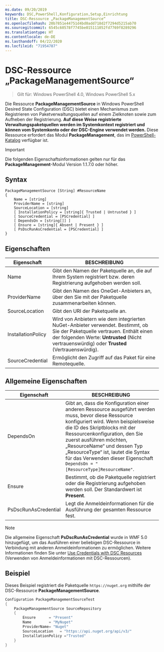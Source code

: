 ```yaml
---
ms.date: 09/20/2019
keywords: DSC,PowerShell,Konfiguration,Setup,Einrichtung
title: DSC-Ressource „PackageManagementSource“
ms.openlocfilehash: 20b7851e44751d4bd0add718d2f7294d5215ab70
ms.sourcegitcommit: 6545c60578f7745be015111052fd7769f8289296
ms.translationtype: HT
ms.contentlocale: de-DE
ms.lasthandoff: 04/22/2020
ms.locfileid: "71954787"
---
```

# <a name="dsc-packagemanagementsource-resource"></a>DSC-Ressource „PackageManagementSource“

> Gilt für: Windows PowerShell 4.0, Windows PowerShell 5.x

Die Ressource **PackageManagementSource** in Windows PowerShell Desired State Configuration (DSC) bietet einen Mechanismus zum Registrieren von Paketverwaltungsquellen auf einem Zielknoten sowie zum Aufheben der Registrierung.
**Auf diese Weise registrierte Verwaltungspaketquellen werden im Systemkontext registriert und können vom Systemkonto oder der DSC-Engine verwendet werden.** Diese Ressource erfordert das Modul **PackageManagement**, das im [PowerShell-Katalog](https://PowerShellGallery.com) verfügbar ist.

> [!IMPORTANT]
> Die folgenden Eigenschaftsinformationen gelten nur für das **PackageManagement**-Modul Version 1.1.7.0 oder höher.

## <a name="syntax"></a>Syntax

```Syntax
PackageManagementSource [String] #ResourceName
{
    Name = [string]
    ProviderName = [string]
    SourceLocation = [string]
    [ InstallationPolicy = [string]{ Trusted | Untrusted } ]
    [ SourceCredential = [PSCredential] ]
    [ DependsOn = [string[]] ]
    [ Ensure = [string]{ Absent | Present } ]
    [ PsDscRunAsCredential = [PSCredential] ]
}
```

## <a name="properties"></a>Eigenschaften

|Eigenschaft |BESCHREIBUNG |
|---|---|
|Name |Gibt den Namen der Paketquelle an, die auf Ihrem System registriert bzw. deren Registrierung aufgehoben werden soll. |
|ProviderName |Gibt den Namen des OneGet-Anbieters an, über den Sie mit der Paketquelle zusammenarbeiten können. |
|SourceLocation |Gibt den URI der Paketquelle an. |
|InstallationPolicy |Wird von Anbietern wie dem integrierten NuGet-Anbieter verwendet. Bestimmt, ob Sie der Paketquelle vertrauen. Enthält einen der folgenden Werte: **Untrusted** (Nicht vertrauenswürdig) oder **Trusted** (Vertrauenswürdig). |
|SourceCredential |Ermöglicht den Zugriff auf das Paket für eine Remotequelle. |

## <a name="common-properties"></a>Allgemeine Eigenschaften

|Eigenschaft |BESCHREIBUNG |
|---|---|
|DependsOn |Gibt an, dass die Konfiguration einer anderen Ressource ausgeführt werden muss, bevor diese Ressource konfiguriert wird. Wenn beispielsweise die ID des Skriptblocks mit der Ressourcenkonfiguration, den Sie zuerst ausführen möchten, „ResourceName“ und dessen Typ „ResourceType“ ist, lautet die Syntax für das Verwenden dieser Eigenschaft `DependsOn = "[ResourceType]ResourceName"`. |
|Ensure |Bestimmt, ob die Paketquelle registriert oder die Registrierung aufgehoben werden soll. Der Standardwert ist **Present**. |
|PsDscRunAsCredential |Legt die Anmeldeinformationen für die Ausführung der gesamten Ressource fest. |

> [!NOTE]
> Die allgemeine Eigenschaft **PsDscRunAsCredential** wurde in WMF 5.0 hinzugefügt, um das Ausführen einer beliebigen DSC-Ressource in Verbindung mit anderen Anmeldeinformationen zu ermöglichen. Weitere Informationen finden Sie unter [Use Credentials with DSC Resources](../../../configurations/runasuser.md) (Verwenden von Anmeldeinformationen mit DSC-Ressourcen).

## <a name="example"></a>Beispiel

Dieses Beispiel registriert die Paketquelle `https://nuget.org` mithilfe der DSC-Ressource **PackageManagementSource**.

```powershell
Configuration PackageManagementSourceTest
{
    PackageManagementSource SourceRepository
    {
        Ensure      = "Present"
        Name        = "MyNuget"
        ProviderName= "Nuget"
        SourceLocation   = "https://api.nuget.org/api/v3/"
        InstallationPolicy ="Trusted"
    }
}
```